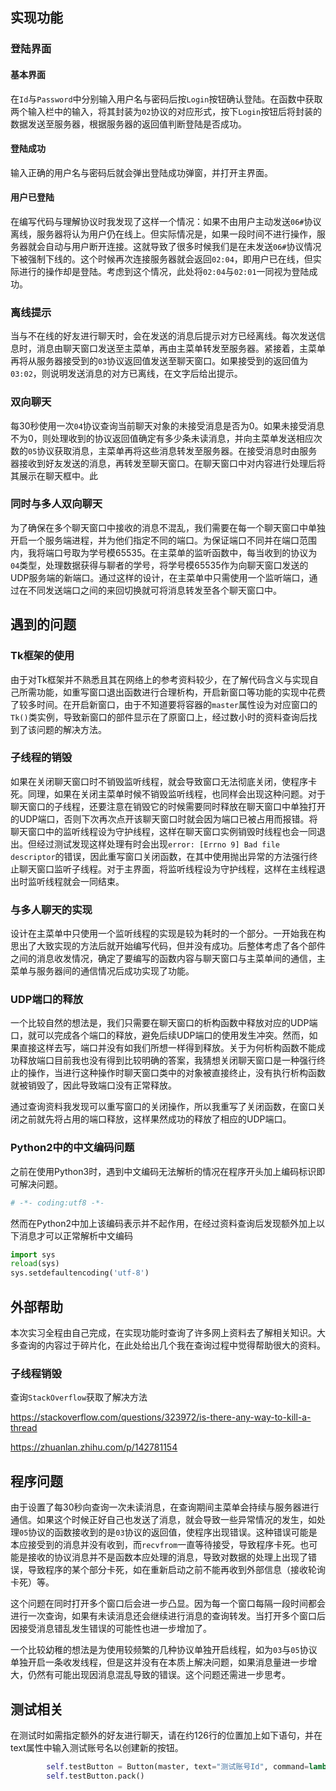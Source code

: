 ## 实现功能

### 登陆界面

#### 基本界面

在`Id`与`Password`中分别输入用户名与密码后按`Login`按钮确认登陆。在函数中获取两个输入栏中的输入，将其封装为`02`协议的对应形式，按下`Login`按钮后将封装的数据发送至服务器，根据服务器的返回值判断登陆是否成功。

#### 登陆成功

输入正确的用户名与密码后就会弹出登陆成功弹窗，并打开主界面。

#### 用户已登陆

在编写代码与理解协议时我发现了这样一个情况：如果不由用户主动发送`06#`协议离线，服务器将认为用户仍在线上。但实际情况是，如果一段时间不进行操作，服务器就会自动与用户断开连接。这就导致了很多时候我们是在未发送`06#`协议情况下被强制下线的。这个时候再次连接服务器就会返回`02:04`，即用户已在线，但实际进行的操作却是登陆。考虑到这个情况，此处将`02:04`与`02:01`一同视为登陆成功。

### 离线提示

当与不在线的好友进行聊天时，会在发送的消息后提示对方已经离线。每次发送信息时，消息由聊天窗口发送至主菜单，再由主菜单转发至服务器。紧接着，主菜单再将从服务器接受到的`03`协议返回值发送至聊天窗口。如果接受到的返回值为`03:02`，则说明发送消息的对方已离线，在文字后给出提示。

### 双向聊天

每30秒使用一次`04`协议查询当前聊天对象的未接受消息是否为0。如果未接受消息不为0，则处理收到的协议返回值确定有多少条未读消息，并向主菜单发送相应次数的`05`协议获取消息，主菜单再将这些消息转发至服务器。在接受消息时由服务器接收到好友发送的消息，再转发至聊天窗口。在聊天窗口中对内容进行处理后将其展示在聊天框中。此

### 同时与多人双向聊天

为了确保在多个聊天窗口中接收的消息不混乱，我们需要在每一个聊天窗口中单独开启一个服务端进程，并为他们指定不同的端口。为保证端口不同并在端口范围内，我将端口号取为学号模65535。在主菜单的监听函数中，每当收到的协议为`04`类型，处理数据获得与聊者的学号，将学号模65535作为向聊天窗口发送的UDP服务端的新端口。通过这样的设计，在主菜单中只需使用一个监听端口，通过在不同发送端口之间的来回切换就可将消息转发至各个聊天窗口中。

## 遇到的问题

### Tk框架的使用

由于对Tk框架并不熟悉且其在网络上的参考资料较少，在了解代码含义与实现自己所需功能，如重写窗口退出函数进行合理析构，开启新窗口等功能的实现中花费了较多时间。在开启新窗口，由于不知道要将容器的`master`属性设为对应窗口的`Tk()`类实例，导致新窗口的部件显示在了原窗口上，经过数小时的资料查询后找到了该问题的解决方法。

### 子线程的销毁

如果在关闭聊天窗口时不销毁监听线程，就会导致窗口无法彻底关闭，使程序卡死。同理，如果在关闭主菜单时候不销毁监听线程，也同样会出现这种问题。对于聊天窗口的子线程，还要注意在销毁它的时候需要同时释放在聊天窗口中单独打开的UDP端口，否则下次再次点开该聊天窗口时就会因为端口已被占用而报错。将聊天窗口中的监听线程设为守护线程，这样在聊天窗口实例销毁时线程也会一同退出。但经过测试发现这样处理有时会出现`error: [Errno 9] Bad file descriptor`的错误，因此重写窗口关闭函数，在其中使用抛出异常的方法强行终止聊天窗口监听子线程。对于主界面，将监听线程设为守护线程，这样在主线程退出时监听线程就会一同结束。

### 与多人聊天的实现

设计在主菜单中只使用一个监听线程的实现是较为耗时的一个部分。一开始我在构思出了大致实现的方法后就开始编写代码，但并没有成功。后整体考虑了各个部件之间的消息收发情况，确定了要编写的函数内容与聊天窗口与主菜单间的通信，主菜单与服务器间的通信情况后成功实现了功能。

### UDP端口的释放

一个比较自然的想法是，我们只需要在聊天窗口的析构函数中释放对应的UDP端口，就可以完成各个端口的释放，避免后续UDP端口的使用发生冲突。然而，如果直接这样去写，端口并没有如我们所想一样得到释放。关于为何析构函数不能成功释放端口目前我也没有得到比较明确的答案，我猜想关闭聊天窗口是一种强行终止的操作，当进行这种操作时聊天窗口类中的对象被直接终止，没有执行析构函数就被销毁了，因此导致端口没有正常释放。

通过查询资料我发现可以重写窗口的关闭操作，所以我重写了关闭函数，在窗口关闭之前就先将占用的端口释放，这样果然成功的释放了相应的UDP端口。

### Python2中的中文编码问题

之前在使用Python3时，遇到中文编码无法解析的情况在程序开头加上编码标识即可解决问题。

```python
# -*- coding:utf8 -*-
```

然而在Python2中加上该编码表示并不起作用，在经过资料查询后发现额外加上以下消息才可以正常解析中文编码

```python
import sys
reload(sys)
sys.setdefaultencoding('utf-8')
```

## 外部帮助

本次实习全程由自己完成，在实现功能时查询了许多网上资料去了解相关知识。大多查询的内容过于碎片化，在此处给出几个我在查询过程中觉得帮助很大的资料。

### 子线程销毁

查询`StackOverflow`获取了解决方法

https://stackoverflow.com/questions/323972/is-there-any-way-to-kill-a-thread

https://zhuanlan.zhihu.com/p/142781154

## 程序问题

由于设置了每30秒向查询一次未读消息，在查询期间主菜单会持续与服务器进行通信。如果这个时候正好自己也发送了消息，就会导致一些异常情况的发生，如处理`05`协议的函数接收到的是`03`协议的返回值，使程序出现错误。这种错误可能是本应接受到的消息并没有收到，而`recvfrom`一直等待接受，导致程序卡死。也可能是接收的协议消息并不是函数本应处理的消息，导致对数据的处理上出现了错误，导致程序的某个部分卡死，如在重新启动之前不能再收到外部信息（接收轮询卡死）等。

这个问题在同时打开多个窗口后会进一步凸显。因为每一个窗口每隔一段时间都会进行一次查询，如果有未读消息还会继续进行消息的查询转发。当打开多个窗口后因接受消息错乱发生错误的可能性也进一步增加了。

一个比较幼稚的想法是为使用较频繁的几种协议单独开启线程，如为`03`与`05`协议单独开启一条收发线程，但是这并没有在本质上解决问题，如果消息量进一步增大，仍然有可能出现因消息混乱导致的错误。这个问题还需进一步思考。

## 测试相关

在测试时如需指定额外的好友进行聊天，请在约126行的位置加上如下语句，并在text属性中输入测试账号名以创建新的按钮。

```python
        self.testButton = Button(master, text="测试账号Id", command=lambda: self.showChatWindow(self.testButton), padx=10, pady=10)
        self.testButton.pack()
```
